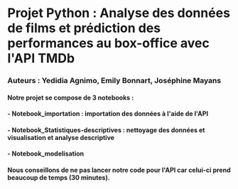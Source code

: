 # Projet Python : Analyse des données de films et prédiction des performances au box-office avec l'API TMDb
### Auteurs : Yedidia Agnimo, Emily Bonnart, Joséphine Mayans
#### Notre projet se compose de 3 notebooks : 
#### - Notebook_importation : importation des données à l'aide de l'API
#### - Notebook_Statistiques-descriptives : nettoyage des données et visualisation et analyse descriptive
#### - Notebook_modelisation

#### Nous conseillons de ne pas lancer notre code pour l'API car celui-ci prend beaucoup de temps (30 minutes).
